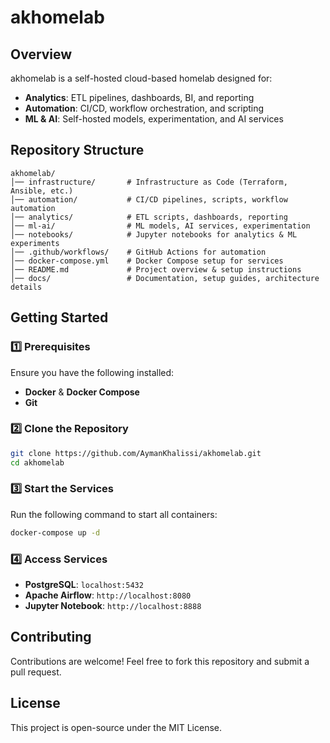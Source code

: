 # akhomelab

## Overview
akhomelab is a self-hosted cloud-based homelab designed for:
- **Analytics**: ETL pipelines, dashboards, BI, and reporting
- **Automation**: CI/CD, workflow orchestration, and scripting
- **ML & AI**: Self-hosted models, experimentation, and AI services

## Repository Structure
```
akhomelab/
│── infrastructure/       # Infrastructure as Code (Terraform, Ansible, etc.)
│── automation/           # CI/CD pipelines, scripts, workflow automation
│── analytics/            # ETL scripts, dashboards, reporting
│── ml-ai/                # ML models, AI services, experimentation
│── notebooks/            # Jupyter notebooks for analytics & ML experiments
│── .github/workflows/    # GitHub Actions for automation
│── docker-compose.yml    # Docker Compose setup for services
│── README.md             # Project overview & setup instructions
│── docs/                 # Documentation, setup guides, architecture details
```

## Getting Started
### 1️⃣ Prerequisites
Ensure you have the following installed:
- **Docker** & **Docker Compose**
- **Git**

### 2️⃣ Clone the Repository
```sh
git clone https://github.com/AymanKhalissi/akhomelab.git
cd akhomelab
```

### 3️⃣ Start the Services
Run the following command to start all containers:
```sh
docker-compose up -d
```

### 4️⃣ Access Services
- **PostgreSQL**: `localhost:5432`
- **Apache Airflow**: `http://localhost:8080`
- **Jupyter Notebook**: `http://localhost:8888`

## Contributing
Contributions are welcome! Feel free to fork this repository and submit a pull request.

## License
This project is open-source under the MIT License.

